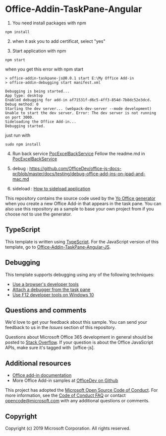 # Office-Addin-TaskPane-Angular

1. You need install packages with npm 
```
npm install
```

2. when it ask you to add certificat, select "yes" 

3. Start application with npm
```
npm start
```
when you get this error with npm start
```
> office-addin-taskpane-js@0.0.1 start E:\My Office Add-in
> office-addin-debugging start manifest.xml

Debugging is being started...
App type: desktop
Enabled debugging for add-in af71531f-d6c5-4ff3-854d-7b8dc52e3dcd. Debug method: 0
Starting the dev server... (webpack-dev-server --mode development)
Unable to start the dev server. Error: The dev server is not running on port 3000.
Sideloading the Office Add-in...
Debugging started.
```

just run with
```
sudo npm install
```

4. Run back service [PocExcelBackService](https://github.com/Yiao/PocExcelBackService)
Fellow the readme.md in [PocExcelBackService](https://github.com/Yiao/PocExcelBackService/blob/main/README.md)

5. debug : https://github.com/OfficeDev/office-js-docs-pr/blob/master/docs/testing/debug-office-add-ins-on-ipad-and-mac.md

6. sideload : [How to sideload application](https://docs.microsoft.com/fr-fr/office/dev/add-ins/testing/create-a-network-shared-folder-catalog-for-task-pane-and-content-add-ins)

This repository contains the source code used by the [Yo Office generator](https://github.com/OfficeDev/generator-office) when you create a new Office Add-in that appears in the task pane. You can also use this repository as a sample to base your own project from if you choose not to use the generator. 

## TypeScript

This template is written using [TypeScript](http://www.typescriptlang.org/). For the JavaScript version of this template, go to [Office-Addin-TaskPane-Angular-JS](https://github.com/OfficeDev/Office-Addin-TaskPane-Angular-JS).

## Debugging

This template supports debugging using any of the following techniques:

- [Use a browser's developer tools](https://docs.microsoft.com/office/dev/add-ins/testing/debug-add-ins-in-office-online)
- [Attach a debugger from the task pane](https://docs.microsoft.com/office/dev/add-ins/testing/attach-debugger-from-task-pane)
- [Use F12 developer tools on Windows 10](https://docs.microsoft.com/office/dev/add-ins/testing/debug-add-ins-using-f12-developer-tools-on-windows-10)

## Questions and comments

We'd love to get your feedback about this sample. You can send your feedback to us in the *Issues* section of this repository.

Questions about Microsoft Office 365 development in general should be posted to [Stack Overflow](http://stackoverflow.com/questions/tagged/office-js+API).  If your question is about the Office JavaScript APIs, make sure it's tagged with  [office-js].

## Additional resources

* [Office add-in documentation](https://docs.microsoft.com/office/dev/add-ins/overview/office-add-ins)
* More Office Add-in samples at [OfficeDev on Github](https://github.com/officedev)

This project has adopted the [Microsoft Open Source Code of Conduct](https://opensource.microsoft.com/codeofconduct/). For more information, see the [Code of Conduct FAQ](https://opensource.microsoft.com/codeofconduct/faq/) or contact [opencode@microsoft.com](mailto:opencode@microsoft.com) with any additional questions or comments.

## Copyright

Copyright (c) 2019 Microsoft Corporation. All rights reserved.

